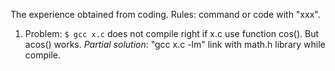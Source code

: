 The experience obtained from coding.
Rules: command or code with "xxx".
1. Problem: `$ gcc x.c` does not compile right if x.c use function cos(). But acos() works. 
*Partial solution*: "gcc x.c -lm" link with math.h library while compile. 
